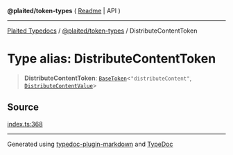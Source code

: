**@plaited/token-types** ( [Readme](../README.md) \| API )

***

[Plaited Typedocs](../../../modules.md) / [@plaited/token-types](../modules.md) / DistributeContentToken

# Type alias: DistributeContentToken

> **DistributeContentToken**: [`BaseToken`](BaseToken.md)\<`"distributeContent"`, [`DistributeContentValue`](DistributeContentValue.md)\>

## Source

[index.ts:368](https://github.com/plaited/plaited/blob/b151218/libs/token-types/src/index.ts#L368)

***

Generated using [typedoc-plugin-markdown](https://www.npmjs.com/package/typedoc-plugin-markdown) and [TypeDoc](https://typedoc.org/)
